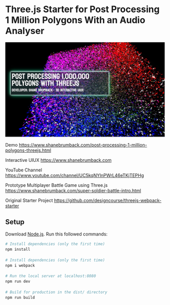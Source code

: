 # Three.js Starter for Post Processing 1 Million Polygons With an Audio Analyser

<img src="/assets/post-processing-1-million-polygons.jpg" alt="ThreeJS Post Processing 1 Million Polygons" title="ThreeJS Post Processing 1 Million Polygons">

Demo
https://www.shanebrumback.com/post-processing-1-million-polygons-threejs.html

Interactive UIUX 
https://www.shanebrumback.com

YouTube Channel
https://www.youtube.com/channel/UC5kqNYlnPWrL46eTKjTEPHg

Prototype Multiplayer Battle Game using Three.js
https://www.shanebrumback.com/super-soldier-battle-intro.html

Original Starter Project 
https://github.com/designcourse/threejs-webpack-starter

## Setup
Download [Node.js](https://nodejs.org/en/download/).
Run this followed commands:

``` bash
# Install dependencies (only the first time)
npm install

# Install dependencies (only the first time)
npm i webpack

# Run the local server at localhost:8080
npm run dev

# Build for production in the dist/ directory
npm run build
```
